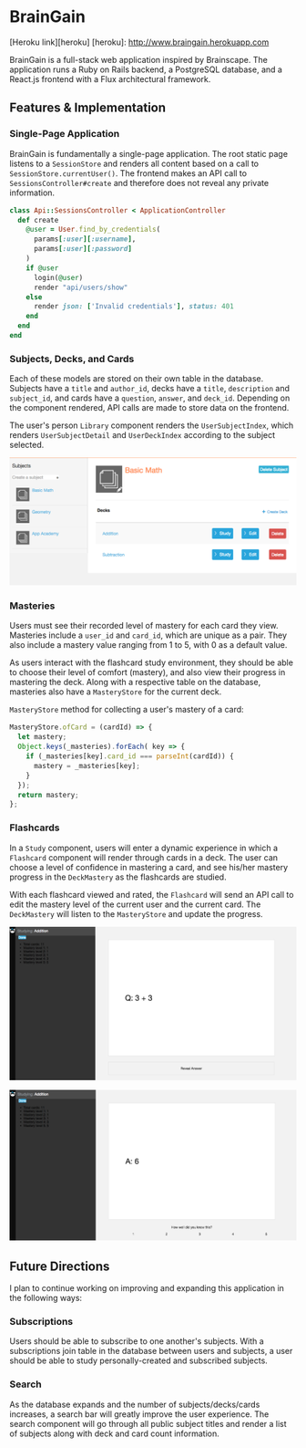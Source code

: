 # BrainGain

[Heroku link][heroku]
[heroku]: http://www.braingain.herokuapp.com

BrainGain is a full-stack web application inspired by Brainscape. The application runs a Ruby on Rails backend, a PostgreSQL database, and a  React.js frontend with a Flux architectural framework.

## Features & Implementation

### Single-Page Application

BrainGain is fundamentally a single-page application. The root static page listens to a `SessionStore` and renders all content based on a call to `SessionStore.currentUser()`. The frontend makes an API call to
`SessionsController#create` and therefore does not reveal any private information.

```ruby
class Api::SessionsController < ApplicationController
  def create
    @user = User.find_by_credentials(
      params[:user][:username],
      params[:user][:password]
    )
    if @user
      login(@user)
      render "api/users/show"
    else
      render json: ['Invalid credentials'], status: 401
    end
  end
end
  ```

### Subjects, Decks, and Cards

  Each of these models are stored on their own table in the database. Subjects have a `title` and `author_id`, decks have a `title`, `description` and `subject_id`, and cards have a `question`, `answer`, and `deck_id`. Depending on the component rendered, API calls are made to store data on the frontend.

  The user's person `Library` component renders the `UserSubjectIndex`, which renders `UserSubjectDetail` and `UserDeckIndex` according to the subject selected.

![image of library](library.png)

### Masteries

Users must see their recorded level of mastery for each card they view. Masteries include a `user_id` and `card_id`, which are unique as a pair. They also include a mastery value ranging from 1 to 5, with 0 as a default value.

As users interact with the flashcard study environment, they should be able to choose their level of comfort (mastery), and also view their progress in mastering the deck. Along with a respective table on the database, masteries also have a `MasteryStore` for the current deck.

`MasteryStore` method for collecting a user's mastery of a card:

```javascript
MasteryStore.ofCard = (cardId) => {
  let mastery;
  Object.keys(_masteries).forEach( key => {
    if (_masteries[key].card_id === parseInt(cardId)) {
      mastery = _masteries[key];
    }
  });
  return mastery;
};
```

### Flashcards

In a `Study` component, users will enter a dynamic experience in which a `Flashcard` component will render through cards in a deck. The user can choose a level of confidence in mastering a card, and see his/her mastery progress in the `DeckMastery` as the flashcards are studied.

With each flashcard viewed and rated, the `Flashcard` will send an API call to edit the mastery level of the current user and the current card. The `DeckMastery` will listen to the `MasteryStore` and update the progress.

![image of flashcard question](studyQ.png)

![image of flashcard answer](studyA.png)

## Future Directions

I plan to continue working on improving and expanding this application in the following ways:

### Subscriptions

Users should be able to subscribe to one another's subjects. With a subscriptions join table in the database between users and subjects, a user should be able to study personally-created and subscribed subjects.

### Search

As the database expands and the number of subjects/decks/cards increases, a search bar will greatly improve the user experience. The search component will go through all public subject titles and render a list of subjects along with deck and card count information.
